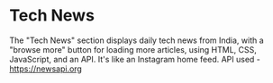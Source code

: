 # Tech News
The "Tech News" section displays daily tech news from India, with a "browse more" button for loading more articles, using HTML, CSS, JavaScript, and an API. It's like an Instagram home feed.
API used - https://newsapi.org
